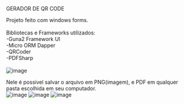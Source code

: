 GERADOR DE QR CODE

Projeto feito com windows forms.
<br>
<br>
Bibliotecas e Frameworks utilizados:
<br>
  -Guna2 Framework UI<br>
  -Micro ORM Dapper<br>
  -QRCoder<br>
  -PDFSharp<br>
  <br>
![image](https://github.com/user-attachments/assets/9b892d59-5ca4-4f77-be94-0e7e8402184d)

Nele é possivel salvar o arquivo em PNG(imagem), e PDF em qualquer pasta escolhida em seu computador.
<br>
![image](https://github.com/user-attachments/assets/7618a1d8-4fec-4965-8dce-f0f3b49960d9)
![image](https://github.com/user-attachments/assets/b9688183-1067-426d-8832-182abf729cca)
![image](https://github.com/user-attachments/assets/4d9f81ec-7a84-424f-946d-af48d481cfa9)
